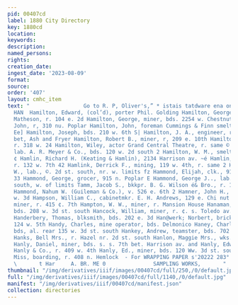 ```yaml
---
pid: 00407cd
label: 1880 City Directory
key: 1880cd
location: 
keywords: 
description: 
named_persons: 
rights: 
creation_date: 
ingest_date: '2023-08-09'
format: 
source: 
order: '407'
layout: cmhc_item
text: "                 Go to R. P, Oliver's,” * istais tatdware ena ont  HAM 176
  HAN  Hamilton, Edward, (col’d), porter Phil. Golding Hamilton, George, tailor Kenneth
  Matheson, r. 104 e. 2d Hamilton, George, miner, bds. 2254 w. Chestnut. © Hamilton,
  John, r, 310 nu. Poplar Hamilton, John, foreman Cummings & Finn smelter, r. 412.
  Ee] Hamilton, Joseph, bds. 210 w. 6th S| Hamilton, J. A., engineer, r. n. s. 4th
  bet, Ash and Fryer Hamilton, Robert B., miner, r, 209 e. 10th Hamilton, Wallace,
  r. 318 w. 24 Hamilton, Wiley, actor Grand Central Theatre, r. same © Hamilton, William,
  lab. A. R. Meyer & Co., bds. 120 w. 2d south 2 Hamilton, W. M., smelter Grant smelter
  ¢ Hamlin, Richard H. (Keating & Hamlin), 2134 Harrison av. ~é Hamlin, William, laundry,
  r. 132 w. 7th 42 Hamlink, Derrick F., mining, 119 w. 4th, r. same 2 Hammond, Charles
  W., lab., ©. 2d st. south, nr. w. limits fz Hammond, Elijah, clk., 915 n. Poplar
  33 Hammond, George, grocer, 915 n. Poplar E Hammond, George J.., lab., r. 2d st.
  south, w. of limits Tamm, Jacob S., bkkpr. B. G. Wilson é& Bro., r. 129 w. 24 %
  Hammond, Nahum W. (Guileman & Co.), v. 526 e. 6th 2 Hamner, John H., miner, r. 325
  w. 3d Hampson, William C., cabinetmkr. E. H. Andrews, 129 e. Chi nut «Hampton, James,
  miner, r. 415 ¢. 7th Hampton, W. W., miner, r. Mansion House Hanaman, Charles, butcher,
  bds. 208 w. 3d st. south Hancock, William, miner, r. ¢. s. Toledo av. or. Chestnut.
  Handerbery, Thomas, blksmith, bds. 202 e. 3d Han@werk; Norbert, bricklayer, bds.
  124 w. 5th Handy, Charles, mine operator, bds. Delmonico Haney, Charles, smelter,
  bds, al. rear 135 w. 3d st. south Hankey, Andrew, teamster, bds. 702 w. 3d st. south
  Hanks, Bell Mrs., r. Hazel nr. 2d st. south Hanlon, Maggie Mrs., wks. 138 e. 3d
  Hanly, Daniel, miner, bds. s. s. 7th bet. Harrison av. and Hanly, Edward, tinner
  Hanly & Co., r. 409 w. 4th Hanly, Ed., miner, bds. 120 Ww. 3d st. south Hanly, Lizzie
  Miss, boarding, r. 408 n. Hemlock  - For WRAPPING PAPER s'20222 283° cigtecr  HANTS.
  \       t Har     A. BR. ME 0               SAMPLING WORKS,       "
thumbnail: "/img/derivatives/iiif/images/00407cd/full/250,/0/default.jpg"
full: "/img/derivatives/iiif/images/00407cd/full/1140,/0/default.jpg"
manifest: "/img/derivatives/iiif/00407cd/manifest.json"
collection: directories
---
```

